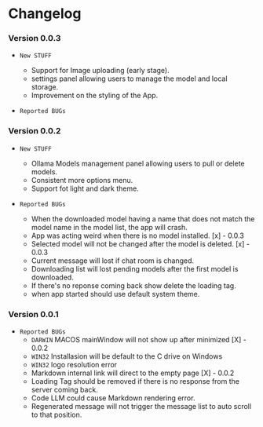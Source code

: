 # Changelog

### Version 0.0.3

- `New STUFF`
  - Support for Image uploading (early stage).
  - settings panel allowing users to manage the model and local storage.
  - Improvement on the styling of the App.

- `Reported BUGs`


### Version 0.0.2

- `New STUFF`
  - Ollama Models management panel allowing users to pull or delete models.
  - Consistent more options menu.
  - Support fot light and dark theme.

- `Reported BUGs`
  - When the downloaded model having a name that does not match the model name in the model list, the app will crash.
  - App was acting weird when there is no model installed. [x] - 0.0.3
  - Selected model will not be changed after the model is deleted. [x] - 0.0.3
  - Current message will lost if chat room is changed.
  - Downloading list will lost pending models after the first model is downloaded.
  - If there's no reponse coming back show delete the loading tag.
  - when app started should use default system theme.

### Version 0.0.1

- `Reported BUGs`
  - `DARWIN` MACOS mainWindow will not show up after minimized [X] - 0.0.2
  - `WIN32` Installasion will be default to the C drive on Windows
  - `WIN32` logo resolution error
  - Markdown internal link will direct to the empty page [X] - 0.0.2
  - Loading Tag should be removed if there is no response from the server coming back.
  - Code LLM could cause Markdown rendering error.
  - Regenerated message will not trigger the message list to auto scroll to that position.
